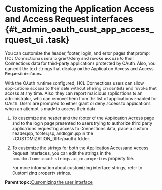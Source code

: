 # Customizing the Application Access and Access Request interfaces {#t_admin_oauth_cust_app_access_rquest_ui .task}

You can customize the header, footer, login, and error pages that prompt HCL Connections users to grant/deny and revoke access to their Connections data for third-party applications protected by OAuth. Also, you can edit the text strings that display on the Application Access and Access Requestinterfaces.

With the OAuth runtime configured, HCL Connections users can allow applications access to their data without sharing credentials and revoke that access at any time. Also, they can report malicious applications to an administrator, who can remove them from the list of applications enabled for OAuth. Users are prompted to either grant or deny access to applications when an attempt is made to access their data.

1.  To customize the header and the footer of the Application Access page and to the login page presented to users trying to authorize third party applications requesting access to Connections data, place a custom header.jsp, footer.jsp, andlogin.jsp in the <CUSTOMIZATION\_DIR\>/oauth/ folder.

2.  To customize the strings for both the Application Accessand Access Request interfaces, you can edit the strings in the `com.ibm.lconn.oauth.strings.ui_en.properties` property file.

    For more information about customizing interface strings, refer to [Customizing property strings](../customize/t_customize_strings_global.md).


**Parent topic:**[Customizing the user interface](../customize/t_admin_common_customize_main.md)

